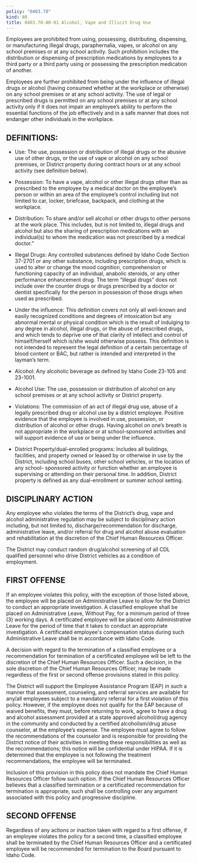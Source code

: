 ```yaml
---
policy: "0403.70"
kind: AR
title: 0403.70-AR-01 Alcohol, Vape and Illicit Drug Use
---
```


Employees are prohibited from using, possessing, distributing, dispensing, or manufacturing illegal drugs, paraphernalia, vapes, or alcohol on any school premises or at any school activity. Such prohibition includes the distribution or dispensing of prescription medications by employees to a third party or a third party using or possessing the prescription medication of another.  

Employees are further prohibited from being under the influence of illegal drugs or alcohol (having consumed whether at the workplace or otherwise) on any school premises or at any school activity. The use of legal or prescribed drugs is permitted on any school premises or at any school activity only if it does not impair an employee’s ability to perform the essential functions of the job effectively and in a safe manner that does not endanger other individuals in the workplace.

## DEFINITIONS:

- Use: The use, possession or distribution of illegal drugs or the abusive use of other drugs, or the use of vape or alcohol on any school premises, or District property during contract hours or at any school activity (see definition below).

- Possession: To have a vape, alcohol or other illegal drugs other than as prescribed to the employee by a medical doctor on the employee’s person or within an area of the employee’s control including but not limited to car, locker, briefcase, backpack, and clothing at the workplace.

- Distribution: To share and/or sell alcohol or other drugs to other persons at the work place. This includes, but is not limited to, illegal drugs and alcohol but also the sharing of prescription medications with an individual(s) to whom the medication was not prescribed by a medical doctor.”

- Illegal Drugs: Any controlled substances defined by Idaho Code Section 37-2701 or any other substance, including prescription drugs, which is used to alter or change the mood cognition, comprehension or functioning capacity of an individual, anabolic steroids, or any other performance enhancement drug. The term “illegal drugs” does not include over the counter drugs or drugs prescribed by a doctor or dentist specifically for the person in possession of those drugs when used as prescribed.

- Under the influence: This definition covers not only all well-known and easily recognized conditions and degrees of intoxication but any abnormal mental or physical condition which is the result of indulging to any degree in alcohol, illegal drugs, or the abuse of prescribed drugs, and which tends to deprive one of that clarity of intellect and control of himself/herself which is/she would otherwise possess. This definition is not intended to represent the legal definition of a certain percentage of blood content or BAC, but rather is intended and interpreted in the layman’s term.

- Alcohol: Any alcoholic beverage as defined by Idaho Code 23-105 and 23-1001.

- Alcohol Use: The use, possession or distribution of alcohol on any school premises or at any school activity or District property.

- Violations: The commission of an act of illegal drug use, abuse of a legally prescribed drug or alcohol use by a district employee. Positive evidence that the employee is involved in use, possession, or distribution of alcohol or other drugs. Having alcohol on one’s breath is not appropriate in the workplace or at school-sponsored activities and will support evidence of use or being under the influence.

- District Property/dual-enrolled programs: Includes all buildings, facilities, and property owned or leased by or otherwise in use by the District, including school buses, other school vehicles, or the location of any school- sponsored activity or function whether an employee is supervising or attending on their personal time. In addition, District property is defined as any dual-enrollment or summer school setting.

## DISCIPLINARY ACTION

Any employee who violates the terms of the District’s drug, vape and alcohol administrative regulation may be subject to disciplinary action including, but not limited to, discharge/recommendation for discharge, administrative leave, and/or referral for drug and alcohol abuse evaluation and rehabilitation at the discretion of the Chief Human Resources Officer.

The District may conduct random drug/alcohol screening of all CDL qualified personnel who drive District vehicles as a condition of employment.

## FIRST OFFENSE

If an employee violates this policy, with the exception of those listed above, the employee will be placed on Administrative Leave to allow for the District to conduct an appropriate investigation.  A classified employee shall be placed on Administrative Leave, Without Pay, for a minimum period of three (3) working days.  A certificated employee will be placed onto Administrative Leave for the period of time that it takes to conduct an appropriate investigation.  A certificated employee's compensation status during such Administrative Leave shall be in accordance with Idaho Code.

A decision with regard to the termination of a classified employee or a recommendation for termination of a certificated employee will be left to the discretion of the Chief Human Resources Officer.   Such a decision, in the sole discretion of the Chief Human Resources Officer, may be made regardless of the first or second offense provisions stated in this policy.

The District will support the Employee Assistance Program (EAP) in such a manner that assessment, counseling, and referral services are available for any/all employees subject to a mandatory referral for a first violation of this policy.  However, if the employee does not qualify for the EAP because of waived benefits, they must, before returning to work, agree to have a drug and alcohol assessment provided at a state approved alcohol/drug agency in the community and conducted by a certified alcoholism/drug abuse counselor, at the employee’s expense.  The employee must agree to follow the recommendations of the counselor and is responsible for providing the District notice of their activities in meeting these responsibilities as well as the recommendations; this notice will be confidential under HIPAA.  If it is determined that the employee is not following the treatment recommendations, the employee will be terminated.

Inclusion of this provision in this policy does not mandate the Chief Human Resources Officer follow such option.   If the Chief Human Resources Officer believes that a classified termination or a certificated recommendation for termination is appropriate, such shall be controlling over any argument associated with this policy and progressive discipline.


## SECOND OFFENSE

Regardless of any actions or inaction taken with regard to a first offense, if an employee violates the policy for a second time, a classified employee shall be terminated by the Chief Human Resources Officer and a certificated employee will be recommended for termination to the Board pursuant to Idaho Code.
